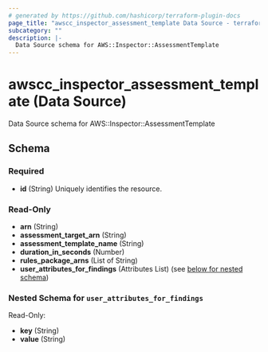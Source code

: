 ```yaml
---
# generated by https://github.com/hashicorp/terraform-plugin-docs
page_title: "awscc_inspector_assessment_template Data Source - terraform-provider-awscc"
subcategory: ""
description: |-
  Data Source schema for AWS::Inspector::AssessmentTemplate
---
```


# awscc_inspector_assessment_template (Data Source)

Data Source schema for AWS::Inspector::AssessmentTemplate



<!-- schema generated by tfplugindocs -->
## Schema

### Required

- **id** (String) Uniquely identifies the resource.

### Read-Only

- **arn** (String)
- **assessment_target_arn** (String)
- **assessment_template_name** (String)
- **duration_in_seconds** (Number)
- **rules_package_arns** (List of String)
- **user_attributes_for_findings** (Attributes List) (see [below for nested schema](#nestedatt--user_attributes_for_findings))

<a id="nestedatt--user_attributes_for_findings"></a>
### Nested Schema for `user_attributes_for_findings`

Read-Only:

- **key** (String)
- **value** (String)


